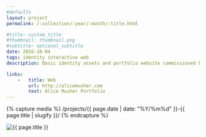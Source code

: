 ```yaml
---
#defaults
layout: project
permalink: /:collection/:year/:month/:title.html

#title: custom_title
#thumbnail: thumbnail.png
#subtitle: optional_subtitle
date: 2016-10-04
tags: identity interactive web
description: Basic identity assets and portfolio website commissioned by visual artist Alice Musher. The layout aims to evoke the feeling of browsing a gallery.

links:
    -   title: Web
        url: http://alicemusher.com
        text: Alice Musher Portfolio
---
```


<!-- set project media path -->
{% capture media %}
    /projects/{{ page.date | date: "%Y/%m%d" }}-{{ page.title | slugify }}/
{% endcapture %}
<!-- end -->

<!-- media -->
<img class="span8" src="{{ site.data.global_assets.placeholder }}" data-src="{{media|strip}}file.jpg" alt="{{ page.title }}">
